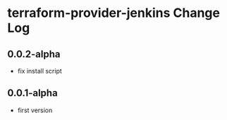 # terraform-provider-jenkins Change Log

## 0.0.2-alpha

- fix install script

## 0.0.1-alpha

- first version
